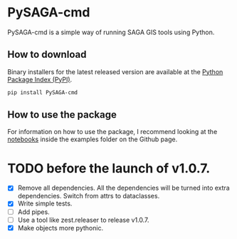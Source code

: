 # PySAGA-cmd
PySAGA-cmd is a simple way of running SAGA GIS tools using Python.

## How to download

Binary installers for the latest released version are available at the [Python Package Index (PyPI)](https://pypi.org/project/PySAGA-cmd/).
```sh
pip install PySAGA-cmd
```

## How to use the package
For information on how to use the package, I recommend looking at the [notebooks](https://github.com/alecsandrei/PySAGA-cmd/tree/master/examples/notebooks) inside the examples folder on the Github page.


# TODO before the launch of v1.0.7.

- [x] Remove all dependencies. All the dependencies will be turned into extra dependencies. Switch from attrs to dataclasses.
- [x] Write simple tests.
- [ ] Add pipes.
- [ ] Use a tool like zest.releaser to release v1.0.7.
- [x] Make objects more pythonic.